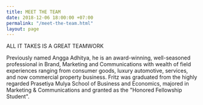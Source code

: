 ```yaml
---
title: MEET THE TEAM
date: 2018-12-06 18:00:00 +07:00
permalink: "/meet-the-team.html"
layout: page
---
```


ALL IT TAKES IS A GREAT TEAMWORK

Previously named Angga Adhitya, he is an award-winning, well-seasoned professional in Brand, Marketing and Communications with wealth of field experiences ranging from consumer goods, luxury automotive, services, and now commercial property business. Fritz was graduated from the highly regarded Prasetiya Mulya School of Business and Economics, majored in Marketing & Communications and granted as the "Honored Fellowship Student".
